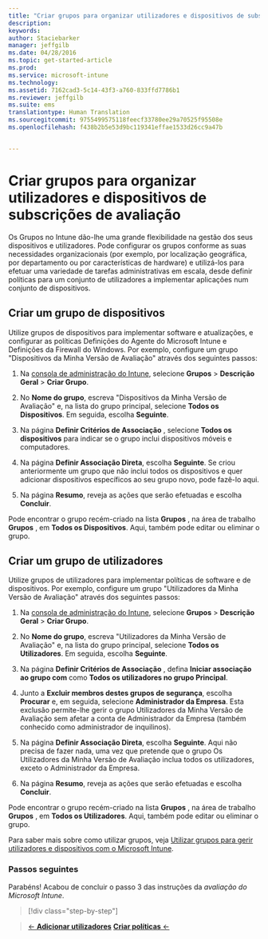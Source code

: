```yaml
---
title: "Criar grupos para organizar utilizadores e dispositivos de subscrições de avaliação | Microsoft Intune"
description: 
keywords: 
author: Staciebarker
manager: jeffgilb
ms.date: 04/28/2016
ms.topic: get-started-article
ms.prod: 
ms.service: microsoft-intune
ms.technology: 
ms.assetid: 7162cad3-5c14-43f3-a760-833ffd7786b1
ms.reviewer: jeffgilb
ms.suite: ems
translationtype: Human Translation
ms.sourcegitcommit: 9755499575118feecf33780ee29a70525f95508e
ms.openlocfilehash: f438b2b5e53d9bc119341effae1533d26cc9a47b


---
```


# Criar grupos para organizar utilizadores e dispositivos de subscrições de avaliação
Os Grupos no Intune dão-lhe uma grande flexibilidade na gestão dos seus dispositivos e utilizadores. Pode configurar os grupos conforme as suas necessidades organizacionais (por exemplo, por localização geográfica, por departamento ou por características de hardware) e utilizá-los para efetuar uma variedade de tarefas administrativas em escala, desde definir políticas para um conjunto de utilizadores a implementar aplicações num conjunto de dispositivos.

## Criar um grupo de dispositivos
Utilize grupos de dispositivos para implementar software e atualizações, e configurar as políticas Definições do Agente do Microsoft Intune e Definições da Firewall do Windows. Por exemplo, configure um grupo "Dispositivos da Minha Versão de Avaliação" através dos seguintes passos:

1.  Na [consola de administração do Intune](https://manage.microsoft.com/), selecione **Grupos** &gt; **Descrição Geral** &gt; **Criar Grupo**.

2.  No **Nome do grupo**, escreva "Dispositivos da Minha Versão de Avaliação" e, na lista do grupo principal, selecione **Todos os Dispositivos**. Em seguida, escolha **Seguinte**.

3.  Na página **Definir Critérios de Associação** , selecione **Todos os dispositivos** para indicar se o grupo inclui dispositivos móveis e computadores.

4.  Na página **Definir Associação Direta**, escolha **Seguinte**. Se criou anteriormente um grupo que não inclui todos os dispositivos e quer adicionar dispositivos específicos ao seu grupo novo, pode fazê-lo aqui.

5.  Na página **Resumo**, reveja as ações que serão efetuadas e escolha **Concluir**.

Pode encontrar o grupo recém-criado na lista **Grupos** , na área de trabalho **Grupos** , em **Todos os Dispositivos**. Aqui, também pode editar ou eliminar o grupo.

## Criar um grupo de utilizadores
Utilize grupos de utilizadores para implementar políticas de software e de dispositivos. Por exemplo, configure um grupo "Utilizadores da Minha Versão de Avaliação" através dos seguintes passos:

1.  Na [consola de administração do Intune](https://manage.microsoft.com/), selecione **Grupos** &gt; **Descrição Geral** &gt; **Criar Grupo**.

2.  No **Nome do grupo**, escreva "Utilizadores da Minha Versão de Avaliação" e, na lista do grupo principal, selecione **Todos os Utilizadores**. Em seguida, escolha **Seguinte**.

3.  Na página **Definir Critérios de Associação** , defina **Iniciar associação ao grupo com** como **Todos os utilizadores no grupo Principal**.

4.  Junto a **Excluir membros destes grupos de segurança**, escolha **Procurar** e, em seguida, selecione **Administrador da Empresa**. Esta exclusão permite-lhe gerir o grupo Utilizadores da Minha Versão de Avaliação sem afetar a conta de Administrador da Empresa (também conhecido como administrador de inquilinos).

5.  Na página **Definir Associação Direta**, escolha **Seguinte**. Aqui não precisa de fazer nada, uma vez que pretende que o grupo Os Utilizadores da Minha Versão de Avaliação inclua todos os utilizadores, exceto o Administrador da Empresa.

6.  Na página **Resumo**, reveja as ações que serão efetuadas e escolha **Concluir**.

Pode encontrar o grupo recém-criado na lista **Grupos** , na área de trabalho **Grupos** , em **Todos os Utilizadores**. Aqui, também pode editar ou eliminar o grupo.

Para saber mais sobre como utilizar grupos, veja [Utilizar grupos para gerir utilizadores e dispositivos com o Microsoft Intune](/Intune/Deploy-Use/use-groups-to-manage-users-and-devices-with-microsoft-intune).

### Passos seguintes
Parabéns! Acabou de concluir o passo 3 das instruções da *avaliação do Microsoft Intune*.

>[!div class="step-by-step"]

>[&larr; **Adicionar utilizadores**](.\get-started-with-a-30-day-trial-of-microsoft-intune-step-2.md)     [**Criar políticas** &larr;](.\get-started-with-a-30-day-trial-of-microsoft-intune-step-4.md)  



<!--HONumber=Jun16_HO4-->


